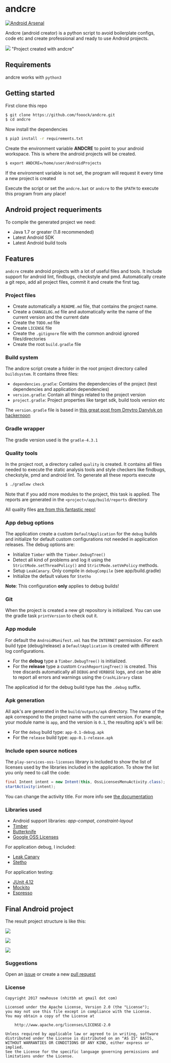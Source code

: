 # andcre

[![Android Arsenal](https://img.shields.io/badge/Android%20Arsenal-andcre-green.svg?style=flat-square)](https://android-arsenal.com/details/1/6058)

Andcre (android creator) is a python script to avoid boilerplate configs, code etc and create professional and ready to use Android projects.

![](https://github.com/fooock/andcre/blob/master/media/andcre_project.png) "Project created with andcre"

## Requirements
andcre works with `python3`

## Getting started
First clone this repo
```sh
$ git clone https://github.com/fooock/andcre.git
$ cd andcre
```
Now install the dependencies
```sh
$ pip3 install -r requirements.txt
```
Create the environment variable **ANDCRE** to point to your android workspace.
This is where the android projects will be created.
```sh
$ export ANDCRE=/home/user/AndroidProjects
```
If the environment variable is not set, the program will request it every time a new project is created

Execute the script or set the `andcre.bat` or `andcre` to the `$PATH` to execute this program from any place!

## Android project requeriments
To compile the generated project we need:
* Java 1.7 or greater (1.8 recommended)
* Latest Android SDK 
* Latest Android build tools

## Features
`andcre` create android projects with a lot of useful files and tools. It include support for android lint, findbugs, checkstyle and pmd. Automatically create a git repo, add all project files, commit it  and create the first tag.

### Project files
* Create automatically a `README.md` file, that contains the project name.
* Create a `CHANGELOG.md` file and automatically write the name of the current version
and the current date
* Create the `TODO.md` file
* Create `LICENSE` file
* Create the `.gitignore` file with the common android ignored files/directories
* Create the root `build.gradle` file

### Build system
The andcre script create a folder in the root project directory called `buildsystem`.
It contains three files:
* `dependencies.gradle`: Contains the dependencies of the project (test dependencies and
application dependencies)
* `version.gradle`: Contain all things related to the project version
* `project.gradle`: Project properties like target sdk, build tools version etc

The `version.gradle` file is based in [this great post from Dmytro Danylyk on hackernoon](https://hackernoon.com/configuring-android-project-version-name-code-b168952f3323)

### Gradle wrapper
The gradle version used is the `gradle-4.3.1`

### Quality tools
In the project root, a directory called `quality` is created. It contains all files needed to execute the static analysis tools and style checkers like findbugs, checkstyle, pmd and android lint. To generate all these reports execute
```sh
$ ./gradlew check
```
Note that if you add more modules to the project, this task is applied. The reports are generated in the `<project>/app/build/reports` directory

All quality files [are from this fantastic repo!](https://github.com/Piasy/AndroidCodeQualityConfig)

### App debug options
The application create a custom `DefaultApplication` for the `debug` builds and initialize for default custom configurations not needed in application releases. The debug options are:
* Initialize `Timber` with the `Timber.DebugTree()`
* Detect all kind of problems and log it using the `StrictMode.setThreadPolicy()` and `StrictMode.setVmPolicy` methods.
* Setup `LeakCanary`. Only compile in `debugCompile` (see app/build.gradle) 
* Initialize the default values for `Stetho`

**Note**: This configuration **only** applies to debug builds! 

### Git
When the project is created a new git repository is initialized. You can use the gradle task `printVersion` to check out it.

### App module
For default the `AndroidManifest.xml` has the `INTERNET` permission. For each build type (debug/release) a `DefaultApplication` is created with different log configurations.
* For the **debug** type a `Timber.DebugTree()` is initialized.
* For the **release** type a custom `CrashReportingTree()` is created. This tree discards automatically all `DEBUG` and `VERBOSE` logs, and can be able to report all errors and warnings using the `CrashLibrary` class

The applicatiod id for the debug build type has the `.debug` suffix.

### Apk generation
All apk's are generated in the `build/outputs/apk` directory. The name of the apk correspond to the project name with the current version. For example, your module name is `app`, and the version is `0.1`, the resulting apk's will be:
* For the `debug` build type: `app-0.1-debug.apk`
* For the `release` build type: `app-0.1-release.apk`

### Include open source notices
The `play-services-oss-licenses` library is included to show the list of licenses used by the libraries included in the application. To show the list you only need to call the code:

```java
final Intent intent = new Intent(this, OssLicensesMenuActivity.class);
startActivity(intent);
```
You can change the activity title. For more info see [the documentation](https://developers.google.com/android/guides/opensource)

### Libraries used
* Android support libraries: *app-compat*, *constraint-layout*
* [Timber](https://github.com/JakeWharton/timber)
* [Butterknife](http://jakewharton.github.io/butterknife/)
* [Google OSS Licenses](https://developers.google.com/android/guides/opensource)

For application debug, I included:
* [Leak Canary](https://github.com/square/leakcanary)
* [Stetho](http://facebook.github.io/stetho/)

For application testing:
* [JUnit 4.12](http://junit.org/junit4/)
* [Mockito](http://site.mockito.org/)
* [Espresso](https://developer.android.com/training/testing/espresso/index.html)

## Final Android project
The result project structure is like this:

![](https://github.com/fooock/andcre/blob/master/media/img1.png)

![](https://github.com/fooock/andcre/blob/master/media/img2.png)

![](https://github.com/fooock/andcre/blob/master/media/img3.png)

### Suggestions
Open an [issue](https://github.com/fooock/andcre/issues) or create a new [pull request](https://github.com/fooock/andcre/pulls)

### License
```
Copyright 2017 newhouse (nhitbh at gmail dot com)

Licensed under the Apache License, Version 2.0 (the "License");
you may not use this file except in compliance with the License.
You may obtain a copy of the License at

    http://www.apache.org/licenses/LICENSE-2.0

Unless required by applicable law or agreed to in writing, software
distributed under the License is distributed on an "AS IS" BASIS,
WITHOUT WARRANTIES OR CONDITIONS OF ANY KIND, either express or implied.
See the License for the specific language governing permissions and
limitations under the License.
```